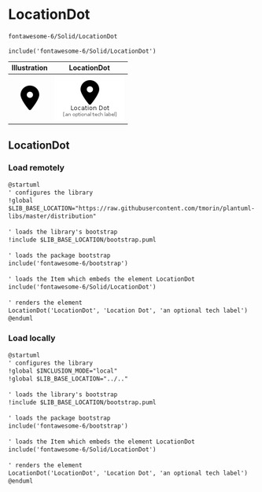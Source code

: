 # LocationDot


```text
fontawesome-6/Solid/LocationDot
```

```text
include('fontawesome-6/Solid/LocationDot')
```



| Illustration | LocationDot |
| :---: | :---: |
| ![illustration for Illustration](../../fontawesome-6/Solid/LocationDot.png) | ![illustration for LocationDot](../../fontawesome-6/Solid/LocationDot.Local.png) |




## LocationDot

### Load remotely
```plantuml
@startuml
' configures the library
!global $LIB_BASE_LOCATION="https://raw.githubusercontent.com/tmorin/plantuml-libs/master/distribution"

' loads the library's bootstrap
!include $LIB_BASE_LOCATION/bootstrap.puml

' loads the package bootstrap
include('fontawesome-6/bootstrap')

' loads the Item which embeds the element LocationDot
include('fontawesome-6/Solid/LocationDot')

' renders the element
LocationDot('LocationDot', 'Location Dot', 'an optional tech label')
@enduml
```

### Load locally
```plantuml
@startuml
' configures the library
!global $INCLUSION_MODE="local"
!global $LIB_BASE_LOCATION="../.."

' loads the library's bootstrap
!include $LIB_BASE_LOCATION/bootstrap.puml

' loads the package bootstrap
include('fontawesome-6/bootstrap')

' loads the Item which embeds the element LocationDot
include('fontawesome-6/Solid/LocationDot')

' renders the element
LocationDot('LocationDot', 'Location Dot', 'an optional tech label')
@enduml
```

